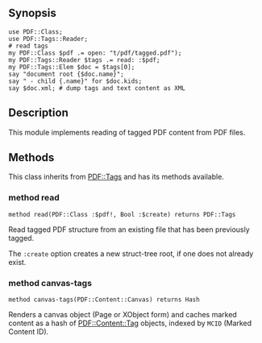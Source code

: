 Synopsis
--------

    use PDF::Class;
    use PDF::Tags::Reader;
    # read tags
    my PDF::Class $pdf .= open: "t/pdf/tagged.pdf");
    my PDF::Tags::Reader $tags .= read: :$pdf;
    my PDF::Tags::Elem $doc = $tags[0];
    say "document root {$doc.name}";
    say " - child {.name}" for $doc.kids;
    say $doc.xml; # dump tags and text content as XML

Description
-----------

This module implements reading of tagged PDF content from PDF files.

Methods
-------

This class inherits from [PDF::Tags](https://pdf-raku.github.io/PDF-Tags-raku/) and has its methods available.

### method read

    method read(PDF::Class :$pdf!, Bool :$create) returns PDF::Tags

Read tagged PDF structure from an existing file that has been previously tagged.

The `:create` option creates a new struct-tree root, if one does not already exist.

### method canvas-tags

    method canvas-tags(PDF::Content::Canvas) returns Hash

Renders a canvas object (Page or XObject form) and caches marked content as a hash of [PDF::Content::Tag](PDF::Content::Tag) objects, indexed by `MCID` (Marked Content ID).

